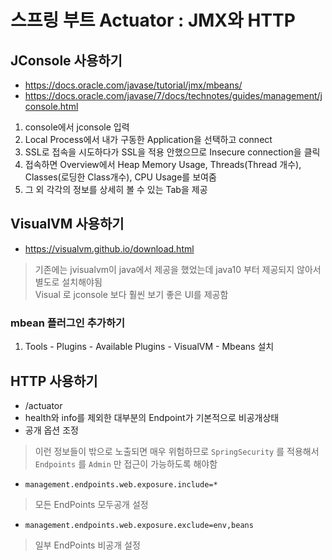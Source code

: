# 스프링 부트 Actuator : JMX와 HTTP

## JConsole 사용하기
- https://docs.oracle.com/javase/tutorial/jmx/mbeans/
- https://docs.oracle.com/javase/7/docs/technotes/guides/management/jconsole.html
1. console에서 jconsole 입력
2. Local Process에서 내가 구동한 Application을 선택하고 connect
3. SSL로 접속을 시도하다가 SSL을 적용 안했으므로 Insecure connection을 클릭
4. 접속하면 Overview에서 Heap Memory Usage, Threads(Thread 개수), Classes(로딩한 Class개수), CPU Usage를 보여줌
5. 그 외 각각의 정보를 상세히 볼 수 있는 Tab을 제공

## VisualVM 사용하기
- https://visualvm.github.io/download.html
> 기존에는 jvisualvm이 java에서 제공을 했었는데 java10 부터 제공되지 않아서 별도로 설치해야됨  
> Visual 로 jconsole 보다 훨씬 보기 좋은 UI를 제공함  
### mbean 플러그인 추가하기
1. Tools - Plugins - Available Plugins - VisualVM - Mbeans 설치

## HTTP 사용하기
- /actuator
- health와 info를 제외한 대부분의 Endpoint가 기본적으로 ​비공개​ 상태
- 공개 옵션 조정  
> 이런 정보들이 밖으로 노출되면 매우 위험하므로 `SpringSecurity` 를 적용해서 `Endpoints` 를 `Admin` 만 접근이 가능하도록 해야함  
  - `management.endpoints.web.exposure.include=*`  
  > 모든 EndPoints 모두공개 설정  
  - `management.endpoints.web.exposure.exclude=env,beans`  
  > 일부 EndPoints 비공개 설정  